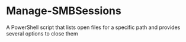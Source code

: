 # Manage-SMBSessions
A PowerShell script that lists open files for a specific path and provides several options to close them

